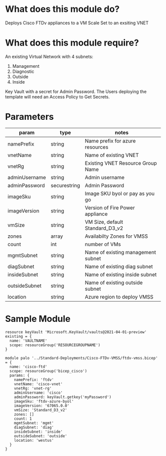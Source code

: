 # What does this module do?
Deploys Cisco FTDv appliances to a VM Scale Set to an exsiting VNET

# What does this module require?

An existing Virtual Network with 4 subnets:
1. Management
2. Diagnostic
3. Outside
4. Inside

Key Vault with a secret for Admin Password.  The Users deploying the template will need an Access Policy to Get Secrets.

# Parameters
param | type | notes
------|------|------
namePrefix | string | Name prefix for azure resources
vnetName | string | Name of existing VNET
vnetRg | string | Existing VNET Resource Group Name
adminUsername | string | Admin username
adminPassword | securestring | Admin Password
imageSku | string | Image SKU byol or pay as you go
imageVersion | string | Version of Fire Power appliance
vmSize | string | VM Size, default Standard_D3_v2
zones | array | Availabilty Zones for VMSS
count | int | number of VMs
mgmtSubnet | string | Name of existing management subnet
diagSubnet | string | Name of existing diag subnet
insideSubnet | string | Name of existing inside subnet
outsideSubnet | string | Name of existing outside subnet
location | string | Azure region to deploy VMSS

# Sample Module

```Bicep
resource keyVault 'Microsoft.KeyVault/vaults@2021-04-01-preview' existing = {
  name: 'VAULTNAME'
  scope: resourceGroup('RESOURCEGROUPNAME')   
}

module palo '../Standard-Deployments/Cisco-FTDv-VMSS/ftdv-vmss.bicep' = {
  name: 'cisco-ftd'
  scope: resourceGroup('bicep_cisco')
  params: {
    namePrefix: 'ftdv'
    vnetName: 'cisco-vnet'
    vnetRg: 'vnet-rg'
    adminUsername: 'cisco'
    adminPassword: keyVault.getkey('myPassword')
    imageSku: 'ftdv-azure-byol'
    imageVersion: '67065.0.0'
    vmSize: 'Standard_D3_v2'
    zones: []
    count: 1
    mgmtSubnet: 'mgmt'
    diagSubnet: 'diag'
    insideSubnet: 'inside'   
    outsideSubnet: 'outside'
    location: 'westus'       
  }   
}
```
